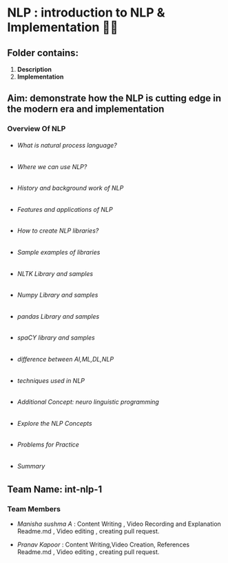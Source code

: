 # NLP : introduction to NLP & Implementation 👩‍💻
## **Folder contains**:
1. **Description** 
2. **Implementation**

## **Aim**: **demonstrate how the NLP is cutting edge in the modern era and implementation**
### Overview Of NLP 
* ###### What is natural process language?
* ###### Where we can use NLP?  
* ######  History and background work of NLP
* ###### Features and applications of NLP
* ###### How to create NLP libraries?
* ###### Sample examples of libraries
* ###### NLTK Library and samples
* ###### Numpy Library and samples
* ###### pandas Library and samples
* ###### spaCY library and samples
* ###### difference between AI,ML,DL,NLP
* ###### techniques used in NLP
* ###### Additional Concept: neuro linguistic programming
* ###### Explore the NLP Concepts
* ###### Problems for Practice
* ###### Summary

## **Team Name**: int-nlp-1

### Team Members
* *Manisha sushma A*   :  Content Writing , Video Recording and Explanation   
Readme.md , Video editing , creating pull request.

* *Pranav Kapoor*   :  Content Writing,Video Creation, References  
Readme.md , Video editing , creating pull request.
